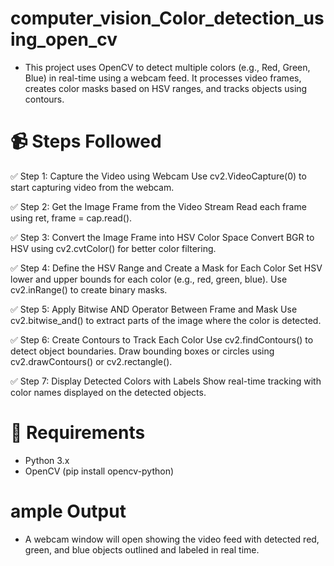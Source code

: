 # computer_vision_Color_detection_using_open_cv

- This project uses OpenCV to detect multiple colors (e.g., Red, Green, Blue) in real-time using a webcam feed. It processes video frames, creates color masks based on HSV ranges, and tracks objects using contours.

# 📹 Steps Followed
✅ Step 1: Capture the Video using Webcam
Use cv2.VideoCapture(0) to start capturing video from the webcam.

✅ Step 2: Get the Image Frame from the Video Stream
Read each frame using ret, frame = cap.read().

✅ Step 3: Convert the Image Frame into HSV Color Space
Convert BGR to HSV using cv2.cvtColor() for better color filtering.

✅ Step 4: Define the HSV Range and Create a Mask for Each Color
Set HSV lower and upper bounds for each color (e.g., red, green, blue).
Use cv2.inRange() to create binary masks.

✅ Step 5: Apply Bitwise AND Operator Between Frame and Mask
Use cv2.bitwise_and() to extract parts of the image where the color is detected.

✅ Step 6: Create Contours to Track Each Color
Use cv2.findContours() to detect object boundaries.
Draw bounding boxes or circles using cv2.drawContours() or cv2.rectangle().

✅ Step 7: Display Detected Colors with Labels
Show real-time tracking with color names displayed on the detected objects.

# 🧪 Requirements
- Python 3.x
- OpenCV (pip install opencv-python)

# ample Output
- A webcam window will open showing the video feed with detected red, green, and blue objects outlined and labeled in real time.
